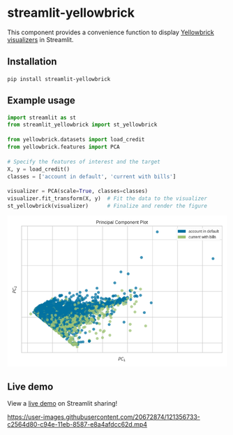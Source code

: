 # streamlit-yellowbrick

This component provides a convenience function to display [Yellowbrick](https://www.scikit-yb.org/en/latest/index.html) [visualizers](https://www.scikit-yb.org/en/latest/api/index.html) in Streamlit.

## Installation

`pip install streamlit-yellowbrick`

## Example usage

```python
import streamlit as st
from streamlit_yellowbrick import st_yellowbrick

from yellowbrick.datasets import load_credit
from yellowbrick.features import PCA

# Specify the features of interest and the target
X, y = load_credit()
classes = ['account in default', 'current with bills']

visualizer = PCA(scale=True, classes=classes)
visualizer.fit_transform(X, y)  # Fit the data to the visualizer
st_yellowbrick(visualizer)      # Finalize and render the figure
```

![st_yellowbrick](https://github.com/snehankekre/streamlit-yellowbrick/blob/master/_static/example.png)

## Live demo

View a [live demo](https://share.streamlit.io/snehankekre/streamlit-yellowbrick/examples/app.py) on Streamlit sharing!

https://user-images.githubusercontent.com/20672874/121356733-c2564d80-c94e-11eb-8587-e8a4afdcc62d.mp4


